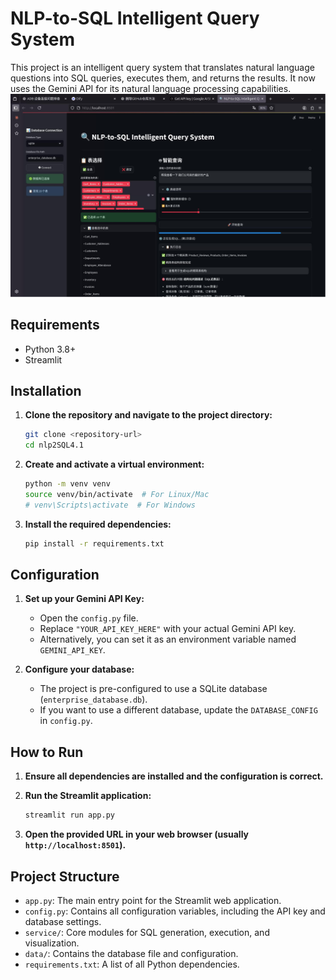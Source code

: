 # NLP-to-SQL Intelligent Query System

This project is an intelligent query system that translates natural language questions into SQL queries, executes them, and returns the results. It now uses the Gemini API for its natural language processing capabilities.
![alt text](719620d480f82f94bb3da8c926575987.jpg)
## Requirements
- Python 3.8+
- Streamlit

## Installation

1. **Clone the repository and navigate to the project directory:**
   ```bash
   git clone <repository-url>
   cd nlp2SQL4.1
   ```

2. **Create and activate a virtual environment:**
   ```bash
   python -m venv venv
   source venv/bin/activate  # For Linux/Mac
   # venv\Scripts\activate  # For Windows
   ```

3. **Install the required dependencies:**
   ```bash
   pip install -r requirements.txt
   ```

## Configuration

1. **Set up your Gemini API Key:**
   - Open the `config.py` file.
   - Replace `"YOUR_API_KEY_HERE"` with your actual Gemini API key.
   - Alternatively, you can set it as an environment variable named `GEMINI_API_KEY`.

2. **Configure your database:**
   - The project is pre-configured to use a SQLite database (`enterprise_database.db`).
   - If you want to use a different database, update the `DATABASE_CONFIG` in `config.py`.

## How to Run

1. **Ensure all dependencies are installed and the configuration is correct.**

2. **Run the Streamlit application:**
   ```bash
   streamlit run app.py
   ```

3. **Open the provided URL in your web browser (usually `http://localhost:8501`).**

## Project Structure

- `app.py`: The main entry point for the Streamlit web application.
- `config.py`: Contains all configuration variables, including the API key and database settings.
- `service/`: Core modules for SQL generation, execution, and visualization.
- `data/`: Contains the database file and configuration.
- `requirements.txt`: A list of all Python dependencies.
